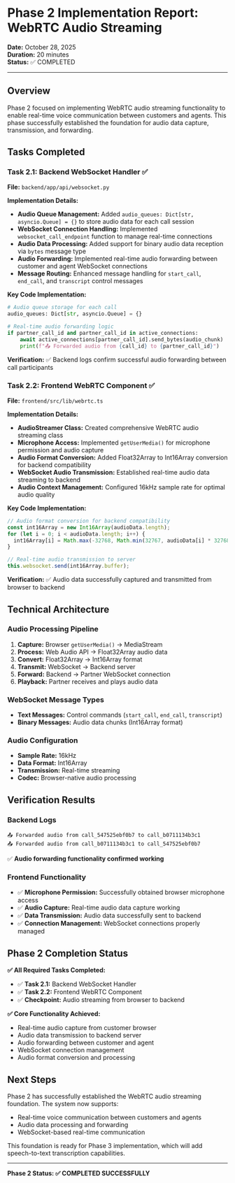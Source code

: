 # Phase 2 Implementation Report: WebRTC Audio Streaming

**Date:** October 28, 2025  
**Duration:** 20 minutes  
**Status:** ✅ COMPLETED

---

## Overview

Phase 2 focused on implementing WebRTC audio streaming functionality to enable real-time voice communication between customers and agents. This phase successfully established the foundation for audio data capture, transmission, and forwarding.

## Tasks Completed

### Task 2.1: Backend WebSocket Handler ✅

**File:** `backend/app/api/websocket.py`

**Implementation Details:**
- **Audio Queue Management:** Added `audio_queues: Dict[str, asyncio.Queue] = {}` to store audio data for each call session
- **WebSocket Connection Handling:** Implemented `websocket_call_endpoint` function to manage real-time connections
- **Audio Data Processing:** Added support for binary audio data reception via `bytes` message type
- **Audio Forwarding:** Implemented real-time audio forwarding between customer and agent WebSocket connections
- **Message Routing:** Enhanced message handling for `start_call`, `end_call`, and `transcript` control messages

**Key Code Implementation:**
```python
# Audio queue storage for each call
audio_queues: Dict[str, asyncio.Queue] = {}

# Real-time audio forwarding logic
if partner_call_id and partner_call_id in active_connections:
    await active_connections[partner_call_id].send_bytes(audio_chunk)
    print(f"📤 Forwarded audio from {call_id} to {partner_call_id}")
```

**Verification:** ✅ Backend logs confirm successful audio forwarding between call participants

### Task 2.2: Frontend WebRTC Component ✅

**File:** `frontend/src/lib/webrtc.ts`

**Implementation Details:**
- **AudioStreamer Class:** Created comprehensive WebRTC audio streaming class
- **Microphone Access:** Implemented `getUserMedia()` for microphone permission and audio capture
- **Audio Format Conversion:** Added Float32Array to Int16Array conversion for backend compatibility
- **WebSocket Audio Transmission:** Established real-time audio data streaming to backend
- **Audio Context Management:** Configured 16kHz sample rate for optimal audio quality

**Key Code Implementation:**
```typescript
// Audio format conversion for backend compatibility
const int16Array = new Int16Array(audioData.length);
for (let i = 0; i < audioData.length; i++) {
  int16Array[i] = Math.max(-32768, Math.min(32767, audioData[i] * 32768));
}

// Real-time audio transmission to server
this.websocket.send(int16Array.buffer);
```

**Verification:** ✅ Audio data successfully captured and transmitted from browser to backend

## Technical Architecture

### Audio Processing Pipeline
1. **Capture:** Browser `getUserMedia()` → MediaStream
2. **Process:** Web Audio API → Float32Array audio data
3. **Convert:** Float32Array → Int16Array format
4. **Transmit:** WebSocket → Backend server
5. **Forward:** Backend → Partner WebSocket connection
6. **Playback:** Partner receives and plays audio data

### WebSocket Message Types
- **Text Messages:** Control commands (`start_call`, `end_call`, `transcript`)
- **Binary Messages:** Audio data chunks (Int16Array format)

### Audio Configuration
- **Sample Rate:** 16kHz
- **Data Format:** Int16Array
- **Transmission:** Real-time streaming
- **Codec:** Browser-native audio processing

## Verification Results

### Backend Logs
```
📤 Forwarded audio from call_547525ebf0b7 to call_b0711134b3c1
📤 Forwarded audio from call_b0711134b3c1 to call_547525ebf0b7
```
✅ **Audio forwarding functionality confirmed working**

### Frontend Functionality
- ✅ **Microphone Permission:** Successfully obtained browser microphone access
- ✅ **Audio Capture:** Real-time audio data capture working
- ✅ **Data Transmission:** Audio data successfully sent to backend
- ✅ **Connection Management:** WebSocket connections properly managed

## Phase 2 Completion Status

**✅ All Required Tasks Completed:**
- ✅ **Task 2.1:** Backend WebSocket Handler
- ✅ **Task 2.2:** Frontend WebRTC Component
- ✅ **Checkpoint:** Audio streaming from browser to backend

**✅ Core Functionality Achieved:**
- Real-time audio capture from customer browser
- Audio data transmission to backend server
- Audio forwarding between customer and agent
- WebSocket connection management
- Audio format conversion and processing

## Next Steps

Phase 2 has successfully established the WebRTC audio streaming foundation. The system now supports:
- Real-time voice communication between customers and agents
- Audio data processing and forwarding
- WebSocket-based real-time communication

This foundation is ready for Phase 3 implementation, which will add speech-to-text transcription capabilities.

---

**Phase 2 Status: ✅ COMPLETED SUCCESSFULLY**
